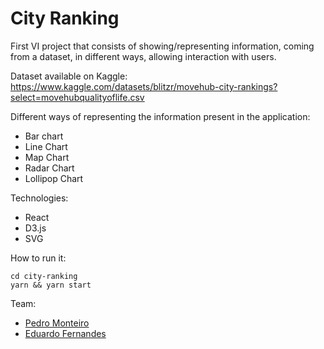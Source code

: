 # City Ranking

First VI project that consists of showing/representing information, coming from a dataset, in different ways, allowing interaction with users. <br>

Dataset available on Kaggle: <br>
https://www.kaggle.com/datasets/blitzr/movehub-city-rankings?select=movehubqualityoflife.csv

Different ways of representing the information present in the application:
- Bar chart
- Line Chart
- Map Chart
- Radar Chart
- Lollipop Chart

Technologies:
- React
- D3.js
- SVG

How to run it:
```
cd city-ranking 
yarn && yarn start
```

 Team:
 - [Pedro Monteiro](https://github.com/pedromonteiro01)
 - [Eduardo Fernandes](https://github.com/eduardofernandes11)
